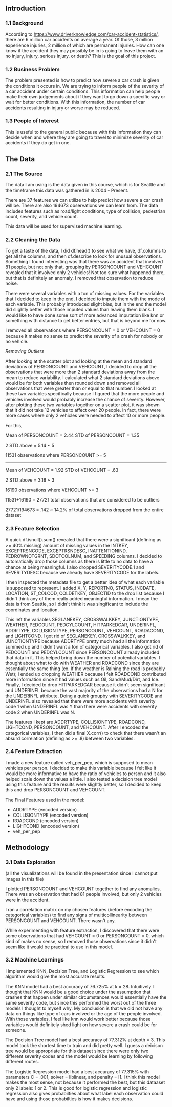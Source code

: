 ## Introduction

### 1.1 Background
According to https://www.driverknowledge.com/car-accident-statistics/, there are 6 million car accidents on average a year. Of those, 3 million experience injuries, 2 million of which are permanent injuries. How can one know if the accident they may possibly be in is going to leave them with an no injury, injury, serious injury, or death? This is the goal of this project.

### 1.2 Business Problem
The problem presented is how to predict how severe a car crash is given the conditions it occurs in.  We are trying to inform people of the severity of a car accident under certain conditions. This information can help people make their own judgements about if they want to go down a specific way or wait for better conditions. With this information, the number of car accidents resulting in injury or worse may be reduced.

### 1.3 People of Interest
This is useful to the general public because with this information they can decide when and where they are going to travel to minimize severity of car accidents if they do get in one. 

## The Data

### 2.1 The Source 
The data I am using is the data given in this course, which is for Seattle and the timeframe this data was gathered in is 2004 - Present. 

There are 37 features we can utilize to help predict how severe a car crash will be. There are also 194673 observations we can learn from. The data includes features such as road/light conditions, type of collision, pedestrian count, severity, and vehicle count.

This data will be used for supervised machine learning.

### 2.2 Cleaning the Data
  To get a taste of the data, I did df.head() to see what we have, df.columns to get all the columns, and then df.describe to look for unusual observations. Something I found interesting was that there was an accident that involved 81 people, but not only that, grouping by PERSONCOUNT and VEHCOUNT revealed that it involved only 2 vehicles! Not too sure what happened there, but that is definitely an anomaly. I removed that observation to reduce noise.
  
  There were several variables with a ton of missing values. For the variables that I decided to keep in the end, I decided to impute them with the mode of each variable. This probably introduced slight bias, but in the end the model did slightly better with those imputed values than leaving them blank. I would like to have done some sort of more advanced imputation like knn or something with distance to get better entries, but that is beyond me for now.
  
  I removed all observations where PERSONCOUNT = 0 or VEHCOUNT = 0 because it makes no sense to predict the severity of a crash for nobody or no vehicle.
  
  *Removing Outliers*

  After looking at the scatter plot and looking at the mean and standard deviations of PERSONCOUNT and VEHCOUNT, I decided to drop all the observations that were more than 2 standard deviations away from the mean to reduce variability. I calculated what 2 standard deviations above would be for both variables then rounded down and removed all observations that were greater than or equal to that number. I looked at these two variables specifically because I figured that the more people and vehicles involved would probably increase the chance of severity. However, after plotting these two variables together on a scatter plot, it was shown that it did not take 12 vehicles to affect over 20 people. In fact, there were more cases where only 2 vehicles were needed to affect 10 or more people.

  For this, 

  Mean of PERSONCOUNT = 2.44
  STD of PERSONCOUNT = 1.35

  2 STD above = 5.14 ~ 5

  11531 observations where PERSONCOUNT >= 5
  __________________________________________________

  Mean of VEHCOUNT = 1.92
  STD of VEHCOUNT = .63

  2 STD above = 3.18 ~ 3

  16190 observations where VEHCOUNT >= 3


  11531+16190 = 27721 total observations that are considered to be outliers
  
  27721/194673 = .142 ~ 14.2% of total observations dropped from the entire dataset
  
### 2.3 Feature Selection
  
  A quick df.isnull().sum() revealed that there were a significant (defining as >= 40% missing) amount of missing values in the INTKEY, EXCEPTRSNCODE, EXCEPTRSNDESC, INATTENTIONIND, PEDROWNOTGRNT, SDOTCOLNUM, and SPEEDING columns. I decided to automatically drop those columns as there is little to no data to have a chance at being meaningful. I also dropped SEVERITYCODE.1 and SEVERITYDESC because we already have SEVERITYCODE for the labels.
  
  I then inspected the metadata file to get a better idea of what each variable is supposed to represent. I added X, Y, REPORTNO, STATUS, INCDATE, LOCATION, ST_COLCOD, COLDETKEY, OBJECTID to the drop list because I didn't think any of them really added meaningful information. I mean the data is from Seattle, so I didn't think it was singificant to include the coordinates and location. 
  
  This left the variables SEGLANEKEY, CROSSWALKKEY, JUNCTIONTYPE, WEATHER, PEDCOUNT, PEDCYLCOUNT, HITPARKEDCAR, UNDERINFL, ADDRTYPE, COLLISIONTYPE, PERSONCOUNT, VEHCOUNT, ROADACOND, and LIGHTCOND. I got rid of SEGLANEKEY, CROSSWALKKEY, and JUNCTIONTYPE because ADDRTYPE pretty much had all the information summed up and I didn't want a ton of categorical variables. I also got rid of PEDCOUNT and PEDCYLCOUNT since PERSONCOUNT already included that data in it. This helped bring down the number of potential variables. I thought about what to do with WEATHER and ROADCOND since they are essentially the same thing (ex. If the weather is Raining the road is probably Wet); I ended up dropping WEATHER because I felt ROADCOND contributed more information since it had values such as Oil, Sand/Mud/Dirt, and Ice. Finally, I decided to drop HITPARKEDCAR because it didn't seem significant and UNDERINFL because the vast majority of the observations had a N for the UNDERINFL attribute. Doing a quick groupby with SEVERITYCODE and UNDERINFL also revealed that there were more accidents with severity code 1 when UNDERINFL was Y than there were accidents with severity code 2 when UNDERINFL was N.
 
The features I kept are ADDRTYPE, COLLISIONTYPE, ROADCOND, LIGHTCOND, PERSONCOUNT, and VEHCOUNT. After I encoded the categorical variables, I then did a final X.corr() to check that there wasn't an absurd correlation (defining as >= .8) between two variables.

### 2.4 Feature Extraction
  I made a new feature called veh_per_pep, which is supposed to mean vehicles per person. I decided to make this variable because I felt like it would be more informative to have the ratio of vehicles to person and it also helped scale down the values a little. I also tested a decision tree model using this feature and the results were slightly better, so I decided to keep this and drop PERSONCOUNT and VEHCOUNT.
  
  The Final Features used in the model:
  - ADDRTYPE (encoded version)
  - COLLISIONTYPE (encoded version)
  - ROADCOND (encoded version)
  - LIGHTCOND (encoded version)
  - veh_per_pep

## Methodology

### 3.1 Data Exploration 
(all the visualizations will be found in the presentation since I cannot put images in this file)

  I plotted PERSONCOUNT and VEHCOUNT together to find any anomalies. There was an observation that had 81 people involved, but only 2 vehicles were in the accident.  
  
  I ran a correlation matrix on my chosen features (before encoding the categorical variables) to find any signs of multicollinearity between PERSONCOUNT and VEHCOUNT. There wasn't any.
  
  While experimenting with feature extraction, I discovered that there were some observations that had VEHCOUNT = 0 or PERSONCOUNT = 0, which kind of makes no sense, so I removed those observations since it didn't seem like it would be practical to use in this model.
  
  
### 3.2 Machine Learnings

  I implemented KNN, Decision Tree, and Logistic Regression to see which algorithm would give the most accurate results.
  
  The KNN model had a best accuracy of 76.725% at k = 28. Intuitively I thought that KNN would be a good choice under the assumption that crashes that happen under similar circumstances would essentially have the same severity code, but since this performed the worst out of the three models I thought to myself why. My conclusion is that we did not have any data on things like type of cars involved or the age of the people involved. With those variables, I feel like knn would work better because those variables would definitely shed light on how severe a crash could be for someone.
  
  The Decision Tree model had a best accuracy of 77.312% at depth = 3. This model took the shortest time to train and did pretty well. I guess a deicison tree would be appropriate for this dataset since there were only two different severity codes and the model would be learning by following different routes.
  
  The Logistic Regression model had a best accuracy of 77.315% with parameters C = .001, solver = liblinear, and penalty = l1. I think this model makes the most sense, not because it performed the best, but this dataaset only 2 labels: 1 or 2. This is good for logistic regression and logistic regression also gives probabilties about what label each observation could have and using those probabilties is how it makes decisions. 
  
  
  
